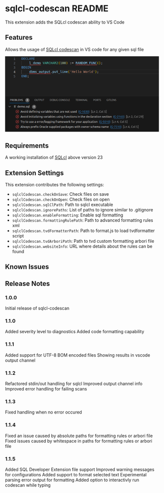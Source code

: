 # sqlcl-codescan README

This extension adds the SQLcl codescan ability to VS Code

## Features

Allows the usage of [SQLcl codescan](https://docs.oracle.com/en/database/oracle/sql-developer-command-line/23.3/sqcug/codescan-command.html#GUID-A0920135-A6BE-4413-9E71-D11DA1F2A60E) in VS code for any given sql file

![Preview](images/preview.png)

## Requirements

A working installation of [SQLcl](https://www.oracle.com/database/technologies/appdev/sqlcl.html) above version 23

## Extension Settings


This extension contributes the following settings:

* `sqlclCodescan.checkOnSave`: Check files on save
* `sqlclCodescan.checkOnOpen`: Check files on open
* `sqlclCodescan.sqlClPath`: Path to sqlcl executable
* `sqlclCodescan.ignorePaths`: List of paths to ignore similar to .gitignore
* `sqlclCodescan.enableFormatting`: Enable sql formatting
* `sqlclCodescan.formattingRulePath`: Path to advanced formatting rules xml
* `sqlclCodescan.tvdFormatterPath`: Path to format.js to load tvdformatter script
* `sqlclCodescan.tvdArboriPath`: Path to tvd custom formatting arbori file
* `sqlclCodescan.websiteInfo`: URL where details about the rules can be found

## Known Issues



## Release Notes

### 1.0.0

Initial release of sqlcl-codescan

### 1.1.0

Added severity level to diagnostics
Added code formatting capability

### 1.1.1

Added support for UTF-8 BOM encoded files
Showing results in vscode output channel

### 1.1.2

Refactored stdin/out handling for sqlcl
Improved output channel info
Improved error handling for failing scans

### 1.1.3

Fixed handling when no error occured

### 1.1.4

Fixed an issue caused by absolute paths for formatting rules or arbori file
Fixed issues caused by whitespace in paths for formatting rules or arbori file

### 1.1.5

Added SQL Developer Extension file support
Improved warning messages for configurations
Added support to format selected text
Experimental parsing error output for formatting
Added option to interactivly run codescan while typing